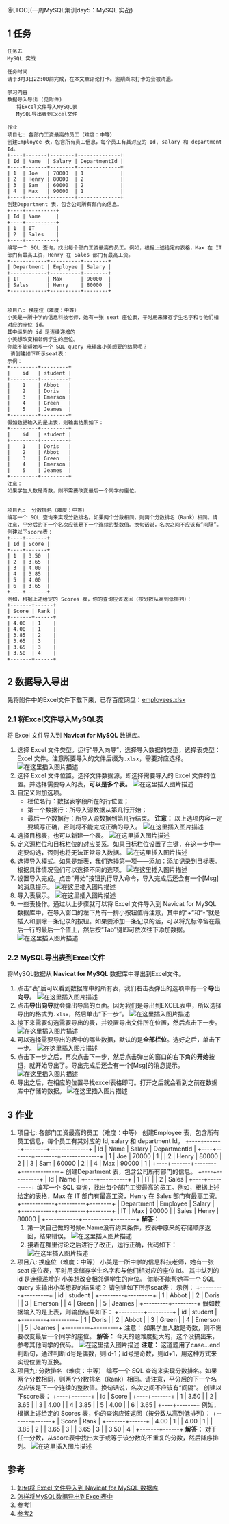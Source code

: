 ﻿@[TOC](一周MySQL集训day5：MySQL 实战)
## 1 任务
```
任务五
MySQL 实战

任务时间
请于3月3日22:00前完成，在本文章评论打卡。逾期尚未打卡的会被清退。

学习内容
数据导入导出 (见附件)
   将Excel文件导入MySQL表
   MySQL导出表到Excel文件

作业
项目七: 各部门工资最高的员工（难度：中等）
创建Employee 表，包含所有员工信息，每个员工有其对应的 Id, salary 和 department Id。
+----+-------+--------+--------------+
| Id | Name  | Salary | DepartmentId |
+----+-------+--------+--------------+
| 1  | Joe   | 70000  | 1            |
| 2  | Henry | 80000  | 2            |
| 3  | Sam   | 60000  | 2            |
| 4  | Max   | 90000  | 1            |
+----+-------+--------+--------------+
创建Department 表，包含公司所有部门的信息。
+----+----------+
| Id | Name     |
+----+----------+
| 1  | IT       |
| 2  | Sales    |
+----+----------+
编写一个 SQL 查询，找出每个部门工资最高的员工。例如，根据上述给定的表格，Max 在 IT 部门有最高工资，Henry 在 Sales 部门有最高工资。
+------------+----------+--------+
| Department | Employee | Salary |
+------------+----------+--------+
| IT         | Max      | 90000  |
| Sales      | Henry    | 80000  |
+------------+----------+--------+


项目八: 换座位（难度：中等）
小美是一所中学的信息科技老师，她有一张 seat 座位表，平时用来储存学生名字和与他们相对应的座位 id。
其中纵列的 id 是连续递增的
小美想改变相邻俩学生的座位。
你能不能帮她写一个 SQL query 来输出小美想要的结果呢？
 请创建如下所示seat表：
示例：
+---------+---------+
|    id   | student |
+---------+---------+
|    1    | Abbot   |
|    2    | Doris   |
|    3    | Emerson |
|    4    | Green   |
|    5    | Jeames  |
+---------+---------+
假如数据输入的是上表，则输出结果如下：
+---------+---------+
|    id   | student |
+---------+---------+
|    1    | Doris   |
|    2    | Abbot   |
|    3    | Green   |
|    4    | Emerson |
|    5    | Jeames  |
+---------+---------+
注意：
如果学生人数是奇数，则不需要改变最后一个同学的座位。


项目九:  分数排名（难度：中等）
编写一个 SQL 查询来实现分数排名。如果两个分数相同，则两个分数排名（Rank）相同。请注意，平分后的下一个名次应该是下一个连续的整数值。换句话说，名次之间不应该有“间隔”。
创建以下score表：
+----+-------+
| Id | Score |
+----+-------+
| 1  | 3.50  |
| 2  | 3.65  |
| 3  | 4.00  |
| 4  | 3.85  |
| 5  | 4.00  |
| 6  | 3.65  |
+----+-------+
例如，根据上述给定的 Scores 表，你的查询应该返回（按分数从高到低排列）：
+-------+------+
| Score | Rank |
+-------+------+
| 4.00  | 1    |
| 4.00  | 1    |
| 3.85  | 2    |
| 3.65  | 3    |
| 3.65  | 3    |
| 3.50  | 4    |
+-------+------+
```
## 2 数据导入导出
先将附件中的Excel文件下载下来，已存百度网盘：[employees.xlsx](https://pan.baidu.com/s/1IhE67OIMwJPvH1i48ltEGg)
### 2.1 将Excel文件导入MySQL表
将 Excel 文件导入到 **Navicat for MySQL** 数据库。
1. 选择 Excel 文件类型。运行“导入向导”，选择导入数据的类型，选择表类型：Excel 文件。注意所要导入的文件后缀为`.xlsx`，需要对应选择。
![在这里插入图片描述](https://img-blog.csdnimg.cn/20190303131826810.png?x-oss-process=image/watermark,type_ZmFuZ3poZW5naGVpdGk,shadow_10,text_aHR0cHM6Ly9ibG9nLmNzZG4ubmV0L3FxXzMwMDA2NzQ5,size_16,color_FFFFFF,t_70)
2. 选择 Excel 文件位置。选择文件数据源，即选择需要导入的 Excel 文件的位置。并选择需要导入的表，**可以是多个表。**
![在这里插入图片描述](https://img-blog.csdnimg.cn/20190303132120257.png?x-oss-process=image/watermark,type_ZmFuZ3poZW5naGVpdGk,shadow_10,text_aHR0cHM6Ly9ibG9nLmNzZG4ubmV0L3FxXzMwMDA2NzQ5,size_16,color_FFFFFF,t_70)
3. 自定义附加选项。
      - 栏位名行：数据表字段所在的行位置；
      - 第一个数据行：所导入源数据从第几行开始；
      - 最后一个数据行：所导入源数据到第几行结束。
**注意：** 以上选项内容一定要填写正确，否则将不能完成正确的导入。
![在这里插入图片描述](https://img-blog.csdnimg.cn/20190303132504898.png?x-oss-process=image/watermark,type_ZmFuZ3poZW5naGVpdGk,shadow_10,text_aHR0cHM6Ly9ibG9nLmNzZG4ubmV0L3FxXzMwMDA2NzQ5,size_16,color_FFFFFF,t_70)
4. 选择目标表，也可以新建一个表。
![在这里插入图片描述](https://img-blog.csdnimg.cn/20190303132553539.png?x-oss-process=image/watermark,type_ZmFuZ3poZW5naGVpdGk,shadow_10,text_aHR0cHM6Ly9ibG9nLmNzZG4ubmV0L3FxXzMwMDA2NzQ5,size_16,color_FFFFFF,t_70)
5. 定义源栏位和目标栏位的对应关系。如果目标栏位设置了主键，在这一步中一定要勾选，否则也将无法正常导入数据。
![在这里插入图片描述](https://img-blog.csdnimg.cn/20190303132634412.png?x-oss-process=image/watermark,type_ZmFuZ3poZW5naGVpdGk,shadow_10,text_aHR0cHM6Ly9ibG9nLmNzZG4ubmV0L3FxXzMwMDA2NzQ5,size_16,color_FFFFFF,t_70)
6. 选择导入模式。如果是新表，我们选择第一项——添加：添加记录到目标表。根据具体情况我们可以选择不同的选项。
![在这里插入图片描述](https://img-blog.csdnimg.cn/20190303132716690.png?x-oss-process=image/watermark,type_ZmFuZ3poZW5naGVpdGk,shadow_10,text_aHR0cHM6Ly9ibG9nLmNzZG4ubmV0L3FxXzMwMDA2NzQ5,size_16,color_FFFFFF,t_70)
7. 设置导入完成。点击“开始”按钮执行导入命令，导入完成后还会有一个[Msg]的消息提示。
![在这里插入图片描述](https://img-blog.csdnimg.cn/20190303132802432.png?x-oss-process=image/watermark,type_ZmFuZ3poZW5naGVpdGk,shadow_10,text_aHR0cHM6Ly9ibG9nLmNzZG4ubmV0L3FxXzMwMDA2NzQ5,size_16,color_FFFFFF,t_70)
8. 导入表展示。
![在这里插入图片描述](https://img-blog.csdnimg.cn/20190303132926467.png?x-oss-process=image/watermark,type_ZmFuZ3poZW5naGVpdGk,shadow_10,text_aHR0cHM6Ly9ibG9nLmNzZG4ubmV0L3FxXzMwMDA2NzQ5,size_16,color_FFFFFF,t_70)
9. 一些表操作。通过以上步骤就可以将 Excel 文件导入到 Navicat for MySQL 数据库中，在导入窗口的左下角有一排小按钮值得注意，其中的“+”和“-”就是插入和删除一条记录的按钮。如果要添加一条记录的话，可以将光标停留在最后一行的最后一个值上，然后按“Tab”键即可依次往下添加数据。
![在这里插入图片描述](https://img-blog.csdnimg.cn/20190303133020901.png?x-oss-process=image/watermark,type_ZmFuZ3poZW5naGVpdGk,shadow_10,text_aHR0cHM6Ly9ibG9nLmNzZG4ubmV0L3FxXzMwMDA2NzQ5,size_16,color_FFFFFF,t_70) 
### 2.2 MySQL导出表到Excel文件
将MySQL数据从 **Navicat for MySQL** 数据库中导出到Excel文件。
1. 点击“表”后可以看到数据库中的所有表，我们右击表弹出的选项中有一个**导出向导**。
![在这里插入图片描述](https://img-blog.csdnimg.cn/20190303134929433.png?x-oss-process=image/watermark,type_ZmFuZ3poZW5naGVpdGk,shadow_10,text_aHR0cHM6Ly9ibG9nLmNzZG4ubmV0L3FxXzMwMDA2NzQ5,size_16,color_FFFFFF,t_70)
2. 点击**导出向导**就会弹出导出的页面。因为我们是导出到EXCEL表中，所以选择导出的格式为`.xlsx`，然后单击“下一步”。
![在这里插入图片描述](https://img-blog.csdnimg.cn/20190303135027392.png?x-oss-process=image/watermark,type_ZmFuZ3poZW5naGVpdGk,shadow_10,text_aHR0cHM6Ly9ibG9nLmNzZG4ubmV0L3FxXzMwMDA2NzQ5,size_16,color_FFFFFF,t_70)
3. 接下来需要勾选需要导出的表，并设置导出文件所在位置，然后点击下一步。
![在这里插入图片描述](https://img-blog.csdnimg.cn/2019030313522335.png?x-oss-process=image/watermark,type_ZmFuZ3poZW5naGVpdGk,shadow_10,text_aHR0cHM6Ly9ibG9nLmNzZG4ubmV0L3FxXzMwMDA2NzQ5,size_16,color_FFFFFF,t_70)
4. 可以选择需要导出的表中的哪些数据，默认的是**全部栏位**。选好之后，单击下一步。
![在这里插入图片描述](https://img-blog.csdnimg.cn/20190303135247327.png?x-oss-process=image/watermark,type_ZmFuZ3poZW5naGVpdGk,shadow_10,text_aHR0cHM6Ly9ibG9nLmNzZG4ubmV0L3FxXzMwMDA2NzQ5,size_16,color_FFFFFF,t_70)
5. 点击下一步之后，再次点击下一步，然后点击弹出的窗口的右下角的**开始**按钮，就开始导出了。导出完成后还会有一个[Msg]的消息提示。
![在这里插入图片描述](https://img-blog.csdnimg.cn/20190303135336607.png?x-oss-process=image/watermark,type_ZmFuZ3poZW5naGVpdGk,shadow_10,text_aHR0cHM6Ly9ibG9nLmNzZG4ubmV0L3FxXzMwMDA2NzQ5,size_16,color_FFFFFF,t_70)
6. 导出之后，在相应的位置寻找excel表格即可。打开之后就会看到之前在数据库中存储的数据。
![在这里插入图片描述](https://img-blog.csdnimg.cn/20190303135534122.png)
## 3 作业
1. 项目七: 各部门工资最高的员工（难度：中等）
创建Employee 表，包含所有员工信息，每个员工有其对应的 Id, salary 和 department Id。
+----+-------+--------+--------------+
| Id | Name  | Salary | DepartmentId |
+----+-------+--------+--------------+
| 1  | Joe   | 70000  | 1            |
| 2  | Henry | 80000  | 2            |
| 3  | Sam   | 60000  | 2            |
| 4  | Max   | 90000  | 1            |
+----+-------+--------+--------------+
创建Department 表，包含公司所有部门的信息。
+----+----------+
| Id | Name     |
+----+----------+
| 1  | IT       |
| 2  | Sales    |
+----+----------+
编写一个 SQL 查询，找出每个部门工资最高的员工。例如，根据上述给定的表格，Max 在 IT 部门有最高工资，Henry 在 Sales 部门有最高工资。
+------------+----------+--------+
| Department | Employee | Salary |
+------------+----------+--------+
| IT         | Max      | 90000  |
| Sales      | Henry    | 80000  |
+------------+----------+--------+
**解答：** 
    1. 第一次自己做的时候e.Name没有约束条件，按表中原来的存储顺序返回，结果错误。
![在这里插入图片描述](https://img-blog.csdnimg.cn/20190303164856329.png?x-oss-process=image/watermark,type_ZmFuZ3poZW5naGVpdGk,shadow_10,text_aHR0cHM6Ly9ibG9nLmNzZG4ubmV0L3FxXzMwMDA2NzQ5,size_16,color_FFFFFF,t_70)
    2. 接着在群里讨论之后进行了改正，运行正确，代码如下：
![在这里插入图片描述](https://img-blog.csdnimg.cn/20190303165618986.jpg?x-oss-process=image/watermark,type_ZmFuZ3poZW5naGVpdGk,shadow_10,text_aHR0cHM6Ly9ibG9nLmNzZG4ubmV0L3FxXzMwMDA2NzQ5,size_16,color_FFFFFF,t_70)
2. 项目八: 换座位（难度：中等）
小美是一所中学的信息科技老师，她有一张 seat 座位表，平时用来储存学生名字和与他们相对应的座位 id。
其中纵列的 id 是连续递增的
小美想改变相邻俩学生的座位。
你能不能帮她写一个 SQL query 来输出小美想要的结果呢？
 请创建如下所示seat表：
示例：
+---------+---------+
|    id   | student |
+---------+---------+
|    1    | Abbot   |
|    2    | Doris   |
|    3    | Emerson |
|    4    | Green   |
|    5    | Jeames  |
+---------+---------+
假如数据输入的是上表，则输出结果如下：
+---------+---------+
|    id   | student |
+---------+---------+
|    1    | Doris   |
|    2    | Abbot   |
|    3    | Green   |
|    4    | Emerson |
|    5    | Jeames  |
+---------+---------+
注意：
如果学生人数是奇数，则不需要改变最后一个同学的座位。
**解答：** 
今天的题难度挺大的，这个没搞出来，参考其他同学的代码。
![在这里插入图片描述](https://img-blog.csdnimg.cn/20190303170055786.jpg?x-oss-process=image/watermark,type_ZmFuZ3poZW5naGVpdGk,shadow_10,text_aHR0cHM6Ly9ibG9nLmNzZG4ubmV0L3FxXzMwMDA2NzQ5,size_16,color_FFFFFF,t_70)
**注意：** 这道题用了case...end判断句，通过判断id号是偶数，则id-1；id号是奇数，则id+1，用这种方式来实现位置的互换。
3. 项目九:  分数排名（难度：中等）
编写一个 SQL 查询来实现分数排名。如果两个分数相同，则两个分数排名（Rank）相同。请注意，平分后的下一个名次应该是下一个连续的整数值。换句话说，名次之间不应该有“间隔”。
创建以下score表：
+----+-------+
| Id | Score |
+----+-------+
| 1  | 3.50  |
| 2  | 3.65  |
| 3  | 4.00  |
| 4  | 3.85  |
| 5  | 4.00  |
| 6  | 3.65  |
+----+-------+
例如，根据上述给定的 Scores 表，你的查询应该返回（按分数从高到低排列）：
+-------+------+
| Score | Rank |
+-------+------+
| 4.00  | 1    |
| 4.00  | 1    |
| 3.85  | 2    |
| 3.65  | 3    |
| 3.65  | 3    |
| 3.50  | 4    |
+-------+------+
**解答：** 
对于任一分数，从score表中找出大于或等于该分数的不重复的分数，然后降序排列。
![在这里插入图片描述](https://img-blog.csdnimg.cn/20190303202653862.jpg?x-oss-process=image/watermark,type_ZmFuZ3poZW5naGVpdGk,shadow_10,text_aHR0cHM6Ly9ibG9nLmNzZG4ubmV0L3FxXzMwMDA2NzQ5,size_16,color_FFFFFF,t_70)
## 参考
1. [如何将 Excel 文件导入到 Navicat for MySQL 数据库](https://www.cnblogs.com/lixuwu/p/6669430.html#_label0)
2. [怎样将MySQL数据导出到Excel表中](https://jingyan.baidu.com/article/29697b91150d43ab20de3c00.html)
3. [参考1](https://blog.csdn.net/TNTZS666/article/details/88087224)
4. [参考2](https://blog.csdn.net/strmat/article/details/88085048)



